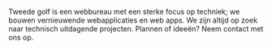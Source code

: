 Tweede golf is een webbureau met een sterke focus op techniek; we bouwen vernieuwende webapplicaties en web apps. We zijn altijd op zoek naar technisch uitdagende projecten. Plannen of ideeën? Neem contact met ons op.